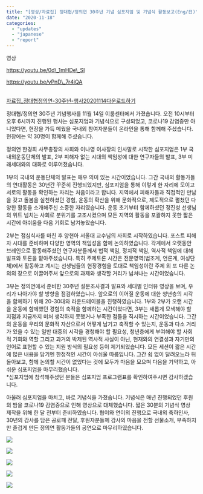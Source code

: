 ```yaml
---
title: "[영상/자료집] 정대협/정의연 30주년 기념 심포지엄 및 기념식 활동보고(Eng/日)"
date: "2020-11-18"
categories: 
  - "updates"
  - "japanese"
  - "report"
---
```


영상

https://youtu.be/0d\_1mHDe\_SI

https://youtu.be/vPnD\_7r4iQA

[  
자료집\_정대협정의연-30주년-행사20201114](https://womenandwar.net/kr/wp-content/uploads/2021/03/자료집_정대협정의연-30주년-행사20201114.pdf)[다운로드하기](https://womenandwar.net/kr/wp-content/uploads/2021/03/자료집_정대협정의연-30주년-행사20201114.pdf)

정대협/정의연 30주년 기념행사를 11월 14일 이룸센터에서 가졌습니다. 오전 10시부터 오후 6시까지 진행된 행사는 심포지엄과 기념식으로 구성되었고, 코로나19 감염증만 아니었다면, 현장을 가득 메웠을 국내외 참여자분들이 온라인을 통해 함께해 주셨습니다. 현장에는 약 30명이 함께해 주셨습니다.

정의연 한경희 사무총장의 사회와 이나영 이사장의 인사말로 시작한 심포지엄은 1부 국내외운동단체의 발표, 2부 피해자 없는 시대의 책임성에 대한 연구자들의 발표, 3부 미래세대와의 대화로 이루어졌습니다.

1부의 국내외 운동단체의 발표는 매우 의미 있는 시간이었습니다. 그간 국내외 활동가들의 연대활동은 30년간 꾸준히 진행되었지만, 심포지엄을 통해 이렇게 한 자리에 모이고 서로의 활동을 확인하는 자리는 처음이라고 합니다. 지역에서 피해자들과 직접적인 만남을 갖고 돌봄을 실천하셨던 경험, 운동의 확산을 위해 문화적으로, 제도적으로 펼쳤던 다양한 활동을 소개해주신 소중한 자리였습니다. 운동 초기부터 함께하셨던 정진성 선생님의 위트 넘치는 사회로 분위기를 고조시켰으며 모든 지역의 활동을 포괄하지 못한 짧은 시간에 아쉬움을 다음 기회로 남겨놓았습니다.

2부는 점심식사를 마친 후 양현아 서울대 교수님의 사회로 시작하였습니다. 포스트 피해자 시대를 준비하며 다양한 영역의 책임성을 함께 논의하였습니다. 각계에서 오랫동안 브레인으로 활동해주셨던 연구자분들께서 법적 책임, 정치적 책임, 역사적 책임에 대해 발표와 토론을 맡아주셨습니다. 특히 주제토론 시간은 전문영역(법조계, 언론계, 여성단체)에서 활동하고 계시는 선생님들의 현장경험을 토대로 책임성이란 주제 외 또 다른 논의의 장으로 이끌어주셔 앞으로의 과제와 생각할 거리가 넘쳐나는 시간이었습니다.

3부는 정의연에서 준비한 30주년 설문조사결과 발표와 세대별 인터뷰 영상을 보며, 우리가 나아가야 할 방향을 점검하였습니다. 앞으로의 이어질 운동에 대한 청년층의 시각을 함께하기 위해 20-30대와 라운드테이블을 진행하였습니다. 1부와 2부가 오랜 시간을 운동에 함께했던 경험의 축적을 함께하는 시간이었다면, 3부는 새롭게 모색해야 할 지점과 지금까지 미처 생각하지 못했거나 부족한 점들을 직시하는 시간이었습니다. 그간의 운동을 우리의 문화적 자산으로서 어떻게 남기고 축적할 수 있는지, 운동과 다소 거리가 있을 수 있는 일반 대중의 시각을 경청해야 할 필요성, 청년층에게 부여해야 할 사회적 기회와 역할 그리고 과거의 박제된 역사적 사실이 아닌, 현재와의 연결성과 자기만의 언어로 표현할 수 있는 지원 방식의 필요성 등이 제기되었습니다. 모든 세션이 짧은 시간에 많은 내용을 담기엔 한정적인 시간이 아쉬울 따름입니다. 그간 쉼 없이 달려오느라 뒤돌아보고, 함께 논의할 시간이 없었다는 것에 모두가 마음을 모으며 다음을 기약하고, 아쉬운 심포지엄을 마무리했습니다.  
\*심포지엄에 참석해주셨던 분들은 심포지엄 프로그램표를 확인하여주시면 감사하겠습니다.

아울러 심포지엄을 마치고, 바로 기념식을 가졌습니다. 기념식은 매년 진행되었던 후원의 밤을 코로나19 감염증으로 인해 영상으로 대체했습니다. 짧은 30분의 기념식 영상 제작을 위해 한 달 전부터 준비하였습니다. 협이와 연이의 진행으로 국내외 축하인사, 30년의 감사를 담은 공로패 전달, 후원자분들께 감사의 마음을 전할 선물소개, 부족하지만 즐겁게 만든 정의연 활동가들의 공연으로 마무리하였습니다.

![](https://womenandwar.net/kr/wp-content/uploads/2020/11/batch_20201114_30주년_사진_224-1.jpg)

![](https://womenandwar.net/kr/wp-content/uploads/2020/11/batch_20201114_30주년_사진_123.jpg)

![](https://womenandwar.net/kr/wp-content/uploads/2020/11/batch_20201114_30주년_사진_068.jpg)

![](https://womenandwar.net/kr/wp-content/uploads/2020/11/batch_20201114_30주년_사진_141.jpg)

![](https://womenandwar.net/kr/wp-content/uploads/2020/11/batch_20201114_30주년_사진_169.jpg)
